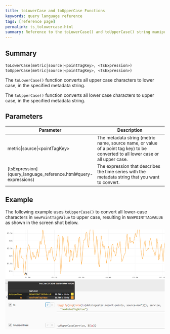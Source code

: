 ```yaml
---
title: toLowerCase and toUpperCase Functions
keywords: query language reference
tags: [reference page]
permalink: ts_tolowercase.html
summary: Reference to the toLowerCase() and toUpperCase() string manipulation functions
---
```

## Summary
```
toLowerCase(metric|source|<pointTagKey>, <tsExpression>)
toUpperCase(metric|source|<pointTagKey>, <tsExpression>)
```
The `toLowerCase()` function converts all upper case characters to lower case, in the specified metadata string.

The `toUpperCase()` function converts all lower case characters to upper case, in the specified metadata string.

## Parameters
<table style="width: 100%;">
<tbody>
<thead>
<tr><th width="30%">Parameter</th><th width="70%">Description</th></tr>
</thead>
<tr>
<td markdown="span">metric|source|&lt;pointTagKey&gt;</td>
<td>The metadata string (metric name, source name, or value of a point tag key) to be converted to all lower case or all upper case.</td></tr><tr>
<td markdown="span"> [tsExpression](query_language_reference.html#query-expressions)</td>
<td>The expression that describes the time series with the metadata string that you want to convert.</td></tr>
</tbody>
</table>


## Example

The following example uses `toUpperCase()` to convert all lower-case characters in `newPointTagValue` to upper case, resulting in `NEWPOINTTAGVALUE` as shown in the screen shot below.


![ts toLowerCase](images/ts_to_upper_case.png)
